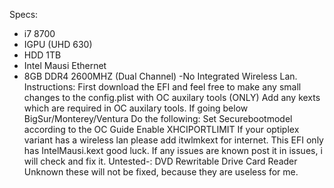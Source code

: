 Specs:
- i7 8700
- IGPU (UHD 630)
- HDD 1TB
- Intel Mausi Ethernet
- 8GB DDR4 2600MHZ (Dual Channel)
-No Integrated Wireless Lan.
Instructions:
First download the EFI and feel free to make any small changes to the config.plist with OC auxilary tools (ONLY)
Add any kexts which are required in OC auxilary tools. If going below BigSur/Monterey/Ventura Do the following:
Set Securebootmodel according to the OC Guide
Enable XHCIPORTLIMIT
If your optiplex variant has a wireless lan please add itwlmkext for internet. This EFI only has IntelMausi.kext
good luck. If any issues are known post it in issues, i will check and fix it.
Untested-:
DVD Rewritable Drive
Card Reader Unknown
these will not be fixed, because they are useless for me.
